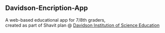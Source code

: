 ## Davidson-Encription-App

A web-based educational app for 7/8th graders,  
created as part of Shavit plan @ [Davidson Institution of Science Education](https://davidson.weizmann.ac.il/en)
